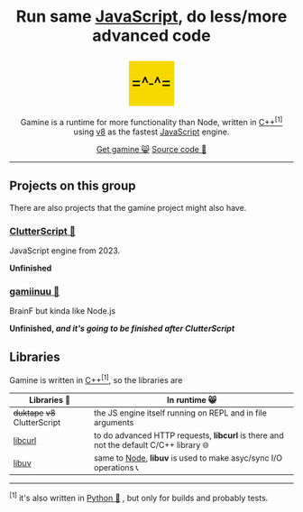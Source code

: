 <h1><p align=center>Run same <a href=https://en.wikipedia.org/wiki/JavaScript>JavaScript</a>, do less/more advanced code</p></h1>
<p align=center><a href=https://gamineproject.github.io><img src=https://raw.githubusercontent.com/gamineproject/.github/main/favicon.png /></a></p>

<p align=center>Gamine is a runtime for more functionality than Node, written in <a href=https://en.wikipedia.org/wiki/C++>C++</a><a href="#langnote"><sup>[1]</sup></a> using <a href=https://en.wikipedia.org/wiki/V8_(JavaScript_engine)>v8</a> as the fastest <a href=https://en.wikipedia.org/wiki/JavaScript>JavaScript</a> engine.</p>
<p align=center>
        <a href=https://github.com/gamineproject/gamine/releases>Get gamine 😸</a> <a href=https://github.com/gamineproject/gamine>Source code 📂</a>
</p>

---

## Projects on this group
There are also projects that the gamine project might also have.

### [ClutterScript 📃](https://github.com/gamineproject/clutterscript)
JavaScript engine from 2023.

**Unfinished**
### [gamiinuu 🧠](https://github.com/gamineproject/gamiinuu)
BrainF but kinda like Node.js

**Unfinished, _and it's going to be finished after ClutterScript_**

## Libraries
Gamine is written in <a href=https://en.wikipedia.org/wiki/C++>C++</a><a href="#langnote"><sup>[1]</sup></a>, so the libraries are
<!--------------------------------------------------------------------------------------------------------------------------------------------------------------------------------->
|            Libraries 🚀                                |                                                               In runtime 😸                                            |
| ------------------------------------------------------- | ---------------------------------------------------------------------------------------------------------------------- |
|          ~~duktape~~ ~~v8~~ ClutterScript               |                                  the JS engine itself running on REPL and in file arguments                            |
| [libcurl](https://en.wikipedia.org/wiki/CURL#libcurl)  |                 to do advanced HTTP requests, **libcurl** is there and not the default C/C++ library 🌐                |
|     [libuv](https://en.wikipedia.org/wiki/Libuv)       |           same to [Node](https://en.wikipedia.org/wiki/Node.js), **libuv** is used to make asyc/sync I/O operations 📞 |
<!--------------------------------------------------------------------------------------------------------------------------------------------------------------------------------->

---
<a title=langnote><sup>[1]</sup></a> it's also written in <a href=https://en.wikipedia.org/wiki/Python>Python 🐍</a> , but only for builds and probably tests.
